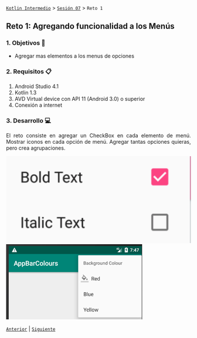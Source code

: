 
[`Kotlin Intermedio`](../../Readme.md) > [`Sesión 07`](../Readme.md) > `Reto 1`


## Reto 1: Agregando funcionalidad a los Menús

<div style="text-align: justify;">

### 1. Objetivos :dart:

- Agregar mas elementos a los menus de opciones

### 2. Requisitos :clipboard:

1. Android Studio 4.1
2. Kotlin 1.3
3. AVD Virtual device con API 11 (Android 3.0) o superior
4. Conexión a internet

### 3. Desarrollo :computer:

El reto consiste en agregar un CheckBox en cada elemento de menú.
Mostrar iconos en cada opción de menú.
Agregar tantas opciones quieras, pero crea agrupaciones.

![Elemento de Menu](./images/1.png)
![Elemento de Menu](./images/2.png)


[`Anterior`](../Ejemplo-01/Readme.md) | [`Siguiente`](../Ejemplo-02/Readme.md)




</div>
